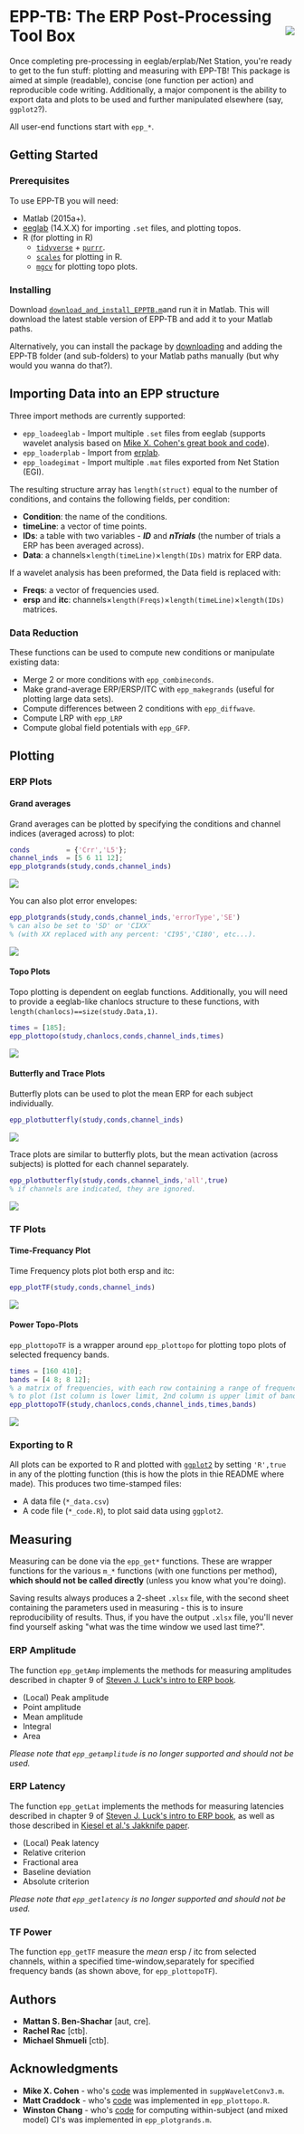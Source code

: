 
<!-- README.md is generated from README.Rmd. Please edit that file -->
EPP-TB: The ERP Post-Processing Tool Box <img src="doc\logo.png" align="right"/>
================================================================================

Once completing pre-processing in eeglab/erplab/Net Station, you're ready to get to the fun stuff: plotting and measuring with EPP-TB! This package is aimed at simple (readable), concise (one function per action) and reproducible code writing. Additionally, a major component is the ability to export data and plots to be used and further manipulated elsewhere (say, `ggplot2`?).

All user-end functions start with `epp_*`.

Getting Started
---------------

### Prerequisites

To use EPP-TB you will need:

-   Matlab (2015a+).
-   [eeglab](https://sccn.ucsd.edu/eeglab/index.php) (14.X.X) for importing `.set` files, and plotting topos.
-   R (for plotting in R)
    -   [`tidyverse`](https://github.com/tidyverse/tidyverse) + [`purrr`](https://github.com/tidyverse/purrr).
    -   [`scales`](https://github.com/hadley/scales) for plotting in R.
    -   [`mgcv`](https://cran.r-project.org/package=mgcv) for plotting topo plots.

### Installing

Download [`download_and_install_EPPTB.m`](./download_and_install_EPPTB.m)and run it in Matlab. This will download the latest stable version of EPP-TB and add it to your Matlab paths.

Alternatively, you can install the package by [downloading](https://github.com/mattansb/EPP-TB/releases) and adding the EPP-TB folder (and sub-folders) to your Matlab paths manually (but why would you wanna do that?).

Importing Data into an EPP structure
------------------------------------

Three import methods are currently supported:

-   `epp_loadeeglab` - Import multiple `.set` files from eeglab (supports wavelet analysis based on [Mike X. Cohen's great book and code](http://www.mikexcohen.com/)).
-   `epp_loaderplab` - Import from [erplab](http://www.erpinfo.org/erplab.html).
-   `epp_loadegimat` - Import multiple `.mat` files exported from Net Station (EGI).

The resulting structure array has `length(struct)` equal to the number of conditions, and contains the following fields, per condition:

-   **Condition**: the name of the conditions.
-   **timeLine**: a vector of time points.
-   **IDs**: a table with two variables - ***ID*** and ***nTrials*** (the number of trials a ERP has been averaged across).
-   **Data**: a channels×`length(timeLine)`×`length(IDs)` matrix for ERP data.

If a wavelet analysis has been preformed, the Data field is replaced with:

-   **Freqs**: a vector of frequencies used.
-   **ersp** and **itc**: channels×`length(Freqs)`×`length(timeLine)`×`length(IDs)` matrices.

### Data Reduction

These functions can be used to compute new conditions or manipulate existing data:

-   Merge 2 or more conditions with `epp_combineconds`.
-   Make grand-average ERP/ERSP/ITC with `epp_makegrands` (useful for plotting large data sets).
-   Compute differences between 2 conditions with `epp_diffwave`.
-   Compute LRP with `epp_LRP`
-   Compute global field potentials with `epp_GFP`.

Plotting
--------

### ERP Plots

#### Grand averages

Grand averages can be plotted by specifying the conditions and channel indices (averaged across) to plot:

``` matlab
conds         = {'Crr','L5'};
channel_inds  = [5 6 11 12];
epp_plotgrands(study,conds,channel_inds)
```

![](doc/grand_plot-1.png)

You can also plot error envelopes:

``` matlab
epp_plotgrands(study,conds,channel_inds,'errorType','SE')
% can also be set to 'SD' or 'CIXX' 
% (with XX replaced with any percent: 'CI95','CI80', etc...).
```

![](doc/grand_plot_se-1.png)

#### Topo Plots

Topo plotting is dependent on eeglab functions. Additionally, you will need to provide a eeglab-like chanlocs structure to these functions, with `length(chanlocs)==size(study.Data,1)`.

``` matlab
times = [185];
epp_plottopo(study,chanlocs,conds,channel_inds,times)
```

![](doc/topo_plot-1.png)

#### Butterfly and Trace Plots

Butterfly plots can be used to plot the mean ERP for each subject individually.

``` matlab
epp_plotbutterfly(study,conds,channel_inds)
```

![](doc/butterfly_plot-1.png)

Trace plots are similar to butterfly plots, but the mean activation (across subjects) is plotted for each channel separately.

``` matlab
epp_plotbutterfly(study,conds,channel_inds,'all',true)
% if channels are indicated, they are ignored.
```

![](doc/trace_plot-1.png)

### TF Plots

#### Time-Frequancy Plot

Time Frequency plots plot both ersp and itc:

``` matlab
epp_plotTF(study,conds,channel_inds)
```

![](doc/TFplot-1.png)

#### Power Topo-Plots

`epp_plottopoTF` is a wrapper around `epp_plottopo` for plotting topo plots of selected frequency bands.

``` matlab
times = [160 410];
bands = [4 8; 8 12];
% a matrix of frequencies, with each row containing a range of frequencies
% to plot (1st column is lower limit, 2nd column is upper limit of band).
epp_plottopoTF(study,chanlocs,conds,channel_inds,times,bands)
```

![](doc/TFtopo-1.png)

### Exporting to R

All plots can be exported to R and plotted with [`ggplot2`](https://github.com/tidyverse/ggplot2) by setting `'R',true` in any of the plotting function (this is how the plots in thie README where made). This produces two time-stamped files:

-   A data file (`*_data.csv`)
-   A code file (`*_code.R`), to plot said data using `ggplot2`.

Measuring
---------

Measuring can be done via the `epp_get*` functions. These are wrapper functions for the various `m_*` functions (with one functions per method), **which should not be called directly** (unless you know what you're doing).

Saving results always produces a 2-sheet `.xlsx` file, with the second sheet containing the parameters used in measuring - this is to insure reproducibility of results. Thus, if you have the output `.xlsx` file, you'll never find yourself asking "what was the time window we used last time?".

### ERP Amplitude

The function `epp_getAmp` implements the methods for measuring amplitudes described in chapter 9 of [Steven J. Luck's intro to ERP book](https://mitpress.mit.edu/books/introduction-event-related-potential-technique-0).

-   (Local) Peak amplitude
-   Point amplitude
-   Mean amplitude
-   Integral
-   Area

*Please note that `epp_getamplitude` is no longer supported and should not be used.*

### ERP Latency

The function `epp_getLat` implements the methods for measuring latencies described in chapter 9 of [Steven J. Luck's intro to ERP book](https://mitpress.mit.edu/books/introduction-event-related-potential-technique-0), as well as those described in [Kiesel et al.'s Jakknife paper](http://onlinelibrary.wiley.com/doi/10.1111/j.1469-8986.2007.00618.x/abstract).

-   (Local) Peak latency
-   Relative criterion
-   Fractional area
-   Baseline deviation
-   Absolute criterion

*Please note that `epp_getlatency` is no longer supported and should not be used.*

### TF Power

The function `epp_getTF` measure the *mean* ersp / itc from selected channels, within a specified time-window,separately for specified frequency bands (as shown above, for `epp_plottopoTF`).

Authors
-------

-   **Mattan S. Ben-Shachar** \[aut, cre\].
-   **Rachel Rac** \[ctb\].
-   **Michael Shmueli** \[ctb\].

Acknowledgments
---------------

-   **Mike X. Cohen** - who's [code](http://www.mikexcohen.com/) was implemented in `suppWaveletConv3.m`.
-   **Matt Craddock** - who's [code](https://craddm.github.io/blog/2017/02/25/EEG-topography) was implemented in `epp_plottopo.R`.
-   **Winston Chang** - who's [code](http://www.cookbook-r.com/Graphs/Plotting_means_and_error_bars_(ggplot2)/) for computing within-subject (and mixed model) CI's was implemented in `epp_plotgrands.m`.

